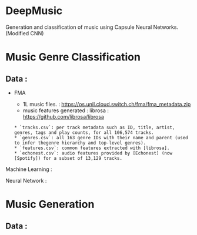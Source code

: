 # DeepMusic
Generation and classification of music using Capsule Neural Networks. (Modified CNN)

# Music Genre Classification 
## Data :
 -  FMA
       - 1L music files. : https://os.unil.cloud.switch.ch/fma/fma_metadata.zip
       - music features generated : librosa : https://github.com/librosa/librosa
       

        * `tracks.csv`: per track metadata such as ID, title, artist, genres, tags and play counts, for all 106,574 tracks.
        * `genres.csv`: all 163 genre IDs with their name and parent (used to infer thegenre hierarchy and top-level genres).
        * `features.csv`: common features extracted with [librosa].
        * `echonest.csv`: audio features provided by [Echonest] (now [Spotify]) for a subset of 13,129 tracks.



Machine Learning :


Neural Network :


# Music Generation

## Data :
